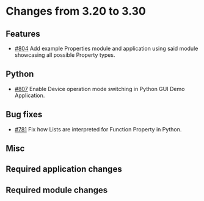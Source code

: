 # Changes from 3.20 to 3.30

## Features

- [#804](https://github.com/openDAQ/openDAQ/pull/804) Add example Properties module and application using said module showcasing all possible Property types.

## Python

- [#807](https://github.com/openDAQ/openDAQ/pull/807) Enable Device operation mode switching in Python GUI Demo Application.

## Bug fixes

- [#781](https://github.com/openDAQ/openDAQ/pull/781) Fix how Lists are interpreted for Function Property in Python.

## Misc



## Required application changes



## Required module changes


